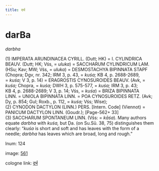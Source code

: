 ```yaml
---
title: दर्भ
---
```


# darBa

<i>darbha</i>  <div n="P" />(1) <bot>IMPERATA ARUNDINACEA CYRILL.</bot> (Dutt; HK) = <bot>I. CYLINDRICA <div n="lb" />BEAUV.</bot> (Dutt; HK; Vśs, = <i>uluka</i>) = <bot>SACCHARUM CYLINDRICUM LAM.</bot> <div n="lb" />(HSu; Kav; MW; Vśs, = <i>uluka</i>) = <bot>DESMOSTACHYA BIPINNATA STAPF</bot> <div n="lb" />(Chopra; Dgv, nr. 342; IRM 3, p. 43, = <i>kuśa;</i> KB 4, p. 2688-2689, <div n="lb" />= <i>kuśa;</i> V 3, p. 14) = <bot>ERAGROSTIS CYNOSUROIDES BEAUV.</bot> (Avk, = <div n="lb" /><i>kuśa;</i> Chopra, = <i>kuśa;</i> DWH 3, p. 575-577, = <i>kuśa;</i> IRM 3, p. 43; <div n="lb" />KB 4, p. 2688-2689; V 3, p. 14; Vśs, = <i>kuśa</i>) = <bot>BRIZA BIPINNATA <div n="lb" />LINN.</bot> = <bot>UNIOLA BIPINNATA LINN.</bot> = <bot>POA CYNOSUROIDES RETZ.</bot> (Avk; <div n="lb" />Dy, p. 854; Gul; Roxb., p. 112, = <i>kuśa;</i> Vśs; Wise); <div n="P" />(2) <bot>CYNODON DACTYLON (LINN.) PERS.</bot> [Intern. Code] (Viennot) = <div n="lb" /><bot>PANICUM DACTYLON LINN.</bot> (Goudr.); [Page-562+ 33] <div n="P" />(3) <bot>SACCHARUM SPONTANEUM LINN.</bot> (Vśs: = <i>kāśa</i>). Many authors <div n="lb" />equate <i>darbha</i> with <i>kuśa,</i> but Ḍa. (on Su.Sū. 38, 75) distinguishes them <div n="lb" />clearly: “<i>kuśa</i> is short and soft and has leaves with the form of a <div n="lb" />needle; <i>darbha</i> has leaves which are broad, long and rough.”

lnum: 124

image: [561](https://www.sanskrit-lexicon.uni-koeln.de/scans/csl-apidev/servepdf.php?dict=snp&page=561)

cologne link: [दर्भ](https://sanskrit-lexicon.uni-koeln.de/scans/csl-apidev/getword.php?dict=snp&key=दर्भ)

